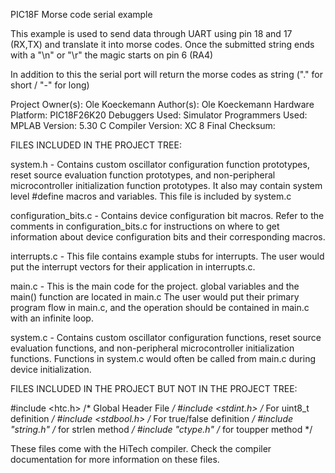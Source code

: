 PIC18F Morse code serial example

This example is used to send data through UART using pin 18 and 17 (RX,TX) and translate it into morse codes.
Once the submitted string ends with a "\n" or "\r" the magic starts on pin 6 (RA4)

In addition to this the serial port will return the morse codes as string ("." for short / "-" for long)

Project Owner(s): Ole Koeckemann
Author(s): Ole Koeckemann
Hardware Platform: PIC18F26K20
Debuggers Used: Simulator
Programmers Used:
MPLAB Version: 5.30
C Compiler Version: XC 8
Final Checksum:

FILES INCLUDED IN THE PROJECT TREE:

system.h - Contains custom oscillator configuration function prototypes,
reset source evaluation function prototypes, and non-peripheral
microcontroller initialization function prototypes.  It also may contain
system level #define macros and variables.  This file is included
by system.c

configuration_bits.c - Contains device configuration bit macros.  Refer to
the comments in configuration_bits.c for instructions on where to get
information about device configuration bits and their corresponding macros.

interrupts.c - This file contains example stubs for interrupts.  The user would
put the interrupt vectors for their application in interrupts.c.

main.c - This is the main code for the project.  global variables and the
main() function are located in main.c  The user would put their primary program
flow in main.c, and the operation should be contained in main.c with an
infinite loop.

system.c - Contains custom oscillator configuration functions, reset source
evaluation functions, and non-peripheral microcontroller initialization
functions.  Functions in system.c would often be called from main.c during
device initialization.

FILES INCLUDED IN THE PROJECT BUT NOT IN THE PROJECT TREE:

#include <htc.h>             /* Global Header File */
#include <stdint.h>          /* For uint8_t definition */
#include <stdbool.h>         /* For true/false definition */
#include "string.h"          /* for strlen method */
#include "ctype.h"           /* for toupper method */

These files come with the HiTech compiler.  Check the compiler documentation for
more information on these files.
